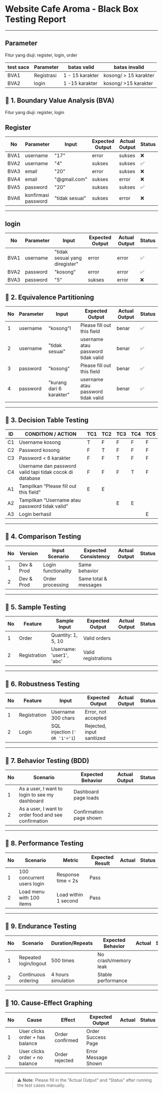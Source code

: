 
#  Website Cafe Aroma - Black Box Testing Report


---

## Parameter

Fitur yang diuji: register, login, order

| test sace | Parameter     | batas valid                          | batas invalid  |               
|----|-------------|--------------------------------|----------------------------------|
| BVA1  | Registrasi| 1 - 15 karakter      |  kosong/ > 15 karakter                    |           
  | BVA2  | login| 1 -15  karakter     |   kosong/ >15 karakter   |               |


## 🧪 1. Boundary Value Analysis (BVA)

Fitur yang diuji: register, login
## Register
| No | Parameter     |  Input                          | Expected Output                 | Actual Output | Status |
|----|-------------|--------------------------------|----------------------------------|---------------|--------|
| BVA1 | username| "17"                     | error                        |    sukses           |    ❌    |
| BVA2  | username       | "4"                  | sukses                 | sukses              |   ✅      |
| BVA3  | email      | "20"            |    error      |  sukses             |    ❌    |
| BVA4  | email      | "@gmail.com"            |    sukses      |  error             |    ❌    |
| BVA5  | password      | "20"            |    sukses      |  sukses             |     ✅   |
| BVA6  | konfirmasi password      | "tidak sesuai"            |    sukses      |  error            |   ❌      |
---
## login
| No | Parameter     | Input                          | Expected Output                 | Actual Output | Status |
|----|-------------|--------------------------------|----------------------------------|---------------|--------|
| BVA1  | username|        "tidak sesuai yang diregister"             | error                        |    error           |     ✅   |
| BVA2  | password|        "kosong"             |           error              |    error           |     ✅   |
| BVA3  | password|        "5"             |           sukses              |    error           |    ❌    |

## 🧪 2. Equivalence Partitioning

| No | Parameter     |  Input                          | Expected Output                 | Actual Output | Status |
|----|-------------|--------------------------------|----------------------------------|---------------|--------|
| 1  | username| "kosong"l                    |                 Please fill out this field          |          benar     |    ✅     |
| 2  | username| "tidak sesuai"    | username atau password tidak valid            |      benar         |  ✅      |
| 3  | password       |   "kosong"                | Please fill out this field               |     benar          |     ✅   |
| 4  | password       | "kurang dari 6 karakter"                | username atau password tidak valid         |        benar       |   ✅     |

---

## 🧪 3. Decision Table Testing

| ID | CONDITION / ACTION                                       | TC1 | TC2 | TC3 | TC4 | TC5 |
| -- | -------------------------------------------------------- | --- | --- | --- | --- | --- |
| C1 | Username kosong                                          | T   | F   | F   | F   | F   |
| C2 | Password kosong                                          | F   | T   | F   | F   | F   |
| C3 | Password < 6 karakter                                    | F   | F   | T   | F   | F   |
| C4 | Username dan password valid tapi tidak cocok di database | F   | F   | F   | T   | F   |
| A1 | Tampilkan “Please fill out this field”                   | E   | E   |     |     |     |
| A2 | Tampilkan “Username atau password tidak valid”           |     |     | E   | E   |     |
| A3 | Login berhasil                                           |     |     |     |     | E   |


---

## 🧪 4. Comparison Testing

| No | Version       | Input Scenario          | Expected Consistency     | Actual Output | Status |
|----|---------------|--------------------------|---------------------------|---------------|--------|
| 1  | Dev & Prod    | Login functionality      | Same behavior             |               |        |
| 2  | Dev & Prod    | Order processing         | Same total & messages     |               |        |

---

## 🧪 5. Sample Testing

| No | Feature       | Sample Input             | Expected Output            | Actual Output | Status |
|----|---------------|--------------------------|-----------------------------|---------------|--------|
| 1  | Order         | Quantity: 1, 5, 10        | Valid orders                |               |        |
| 2  | Registration  | Username: 'user1', 'abc'  | Valid registrations         |               |        |

---

## 🧪 6. Robustness Testing

| No | Feature       | Input                            | Expected Output             | Actual Output | Status |
|----|---------------|----------------------------------|------------------------------|---------------|--------|
| 1  | Registration  | Username 300 chars               | Error, not accepted          |               |        |
| 2  | Login         | SQL injection (`' OR '1'='1`)    | Rejected, input sanitized    |               |        |

---

## 🧪 7. Behavior Testing (BDD)

| No | Scenario                                                     | Expected Behavior             | Actual Output | Status |
|----|--------------------------------------------------------------|-------------------------------|---------------|--------|
| 1  | As a user, I want to login to see my dashboard               | Dashboard page loads          |               |        |
| 2  | As a user, I want to order food and see confirmation         | Confirmation page shown       |               |        |

---

## 🧪 8. Performance Testing

| No | Scenario                             | Metric                         | Expected Result | Actual | Status |
|----|--------------------------------------|--------------------------------|------------------|--------|--------|
| 1  | 100 concurrent users login           | Response time < 2s             | Pass             |        |        |
| 2  | Load menu with 100 items             | Load within 1 second           | Pass             |        |        |

---

## 🧪 9. Endurance Testing

| No | Scenario                             | Duration/Repeats               | Expected Behavior | Actual | Status |
|----|--------------------------------------|--------------------------------|--------------------|--------|--------|
| 1  | Repeated login/logout                | 500 times                      | No crash/memory leak|        |        |
| 2  | Continuous ordering                  | 4 hours simulation             | Stable performance |        |        |

---

## 🧪 10. Cause-Effect Graphing

| No | Cause                               | Effect                         | Expected Output           | Actual | Status |
|----|-------------------------------------|--------------------------------|----------------------------|--------|--------|
| 1  | User clicks order + has balance     | Order confirmed                | Order Success Page         |        |        |
| 2  | User clicks order + no balance      | Order rejected                 | Error Message Shown        |        |        |

---

> ⚠️ **Note**: Please fill in the “Actual Output” and “Status” after running the test cases manually.

